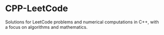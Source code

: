 # CPP-LeetCode
Solutions for LeetCode problems and numerical computations in C++, with a focus on algorithms and mathematics.
